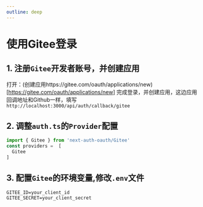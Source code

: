 ```yaml
---
outline: deep
---
```



# 使用Gitee登录



## 1. 注册`Gitee`开发者账号，并创建应用

打开：(创建应用https://gitee.com/oauth/applications/new)[https://gitee.com/oauth/applications/new]
完成登录，并创建应用，这边应用回调地址和Github一样，填写`http://localhost:3000/api/auth/callback/gitee`


## 2. 调整`auth.ts`的`Provider`配置
```typescript
import { Gitee } from 'next-auth-oauth/Gitee'
const providers =  [
  Gitee
]

```
## 3. 配置`Gitee`的环境变量,修改`.env`文件
```
GITEE_ID=your_client_id
GITEE_SECRET=your_client_secret
```